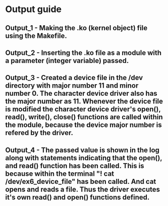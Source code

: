 # Output guide

## Output_1 - Making the .ko (kernel object) file using the Makefile.

## Output_2 - Inserting the .ko file as a module with a parameter (integer variable) passed.

## Output_3 - Created a device file in the /dev directory with major number 11 and minor number 0. The character device driver also has the major number as 11. Whenever the device file is modified the character device driver's open(), read(), write(), close() functions are called within the module, because the device major number is refered by the driver.

## Output_4 - The passed value is shown in the log along with statements indicating that the open(), and read() function has been called. This is because within the terminal "! cat /dev/ex6_device_file" has been called. And cat opens and reads a file. Thus the driver executes it's own read() and open() functions defined.